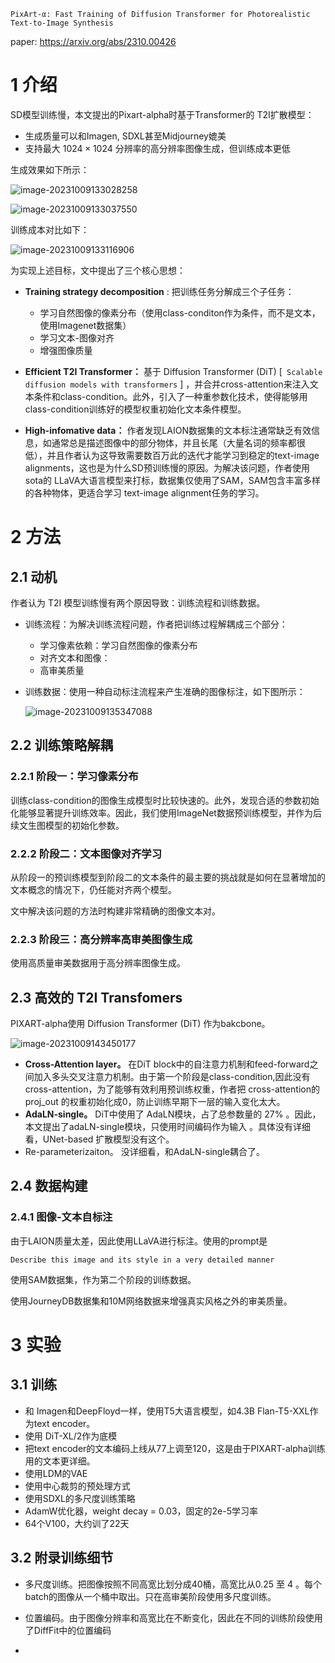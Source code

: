 `PixArt-α: Fast Training of Diffusion Transformer for Photorealistic Text-to-Image Synthesis`

paper: https://arxiv.org/abs/2310.00426



#  1 介绍

SD模型训练慢，本文提出的Pixart-alpha时基于Transformer的 T2I扩散模型：

- 生成质量可以和Imagen, SDXL甚至Midjourney媲美
- 支持最大 $1024 \times 1024$ 分辨率的高分辨率图像生成，但训练成本更低

生成效果如下所示：

![image-20231009133028258](imgs/PixArt-%CE%B1/image-20231009133028258.png)

![image-20231009133037550](imgs/PixArt-%CE%B1/image-20231009133037550.png)

训练成本对比如下：

![image-20231009133116906](imgs/PixArt-%CE%B1/image-20231009133116906.png)

为实现上述目标，文中提出了三个核心思想：

- **Training strategy decomposition** :  把训练任务分解成三个子任务：
  - 学习自然图像的像素分布（使用class-conditon作为条件，而不是文本，使用Imagenet数据集）
  - 学习文本-图像对齐
  - 增强图像质量

- **Efficient T2I Transformer：** 基于 Diffusion Transformer (DiT) [` Scalable diffusion models with transformers` ] ，并合并cross-attention来注入文本条件和class-condition。此外，引入了一种重参数化技术，使得能够用class-condition训练好的模型权重初始化文本条件模型。

- **High-infomative data：** 作者发现LAION数据集的文本标注通常缺乏有效信息，如通常总是描述图像中的部分物体，并且长尾（大量名词的频率都很低），并且作者认为这导致需要数百万此的迭代才能学习到稳定的text-image alignments，这也是为什么SD预训练慢的原因。为解决该问题，作者使用sota的 LLaVA大语言模型来打标，数据集仅使用了SAM，SAM包含丰富多样的各种物体，更适合学习 text-image alignment任务的学习。



# 2 方法

## 2.1 动机

作者认为 T2I 模型训练慢有两个原因导致：训练流程和训练数据。

- 训练流程：为解决训练流程问题，作者把训练过程解耦成三个部分：
  - 学习像素依赖：学习自然图像的像素分布
  - 对齐文本和图像：
  - 高审美质量

- 训练数据：使用一种自动标注流程来产生准确的图像标注，如下图所示：

  ![image-20231009135347088](imgs/PixArt-%CE%B1/image-20231009135347088.png)

## 2.2 训练策略解耦

### 2.2.1 阶段一：学习像素分布

训练class-condition的图像生成模型时比较快速的。此外，发现合适的参数初始化能够显著提升训练效率。因此，我们使用ImageNet数据预训练模型，并作为后续文生图模型的初始化参数。

### 2.2.2 阶段二：文本图像对齐学习

从阶段一的预训练模型到阶段二的文本条件的最主要的挑战就是如何在显著增加的文本概念的情况下，仍任能对齐两个模型。

文中解决该问题的方法时构建非常精确的图像文本对。

### 2.2.3 阶段三：高分辨率高审美图像生成

使用高质量审美数据用于高分辨率图像生成。

## 2.3 高效的 T2I Transfomers

PIXART-alpha使用 Diffusion Transformer (DiT) 作为bakcbone。

![image-20231009143450177](imgs/PixArt-%CE%B1/image-20231009143450177.png)

- **Cross-Attention layer。** 在DiT block中的自注意力机制和feed-forward之间加入多头交叉注意力机制。由于第一个阶段是class-condition,因此没有cross-attention，为了能够有效利用预训练权重，作者把 cross-attention的 proj_out 的权重初始化成0，防止训练早期下一层的输入变化太大。
- **AdaLN-single。** DiT中使用了 AdaLN模块，占了总参数量的 $27\%$ 。因此，本文提出了adaLN-single模块，只使用时间编码作为输入 。具体没有详细看，UNet-based 扩散模型没有这个。
- Re-parameterizaiton。 没详细看，和AdaLN-single耦合了。

## 2.4 数据构建

### 2.4.1 图像-文本自标注

由于LAION质量太差，因此使用LLaVA进行标注。使用的prompt是

`Describe this image and its style in a very detailed manner`

使用SAM数据集，作为第二个阶段的训练数据。

使用JourneyDB数据集和10M网络数据来增强真实风格之外的审美质量。

# 3 实验

## 3.1 训练

- 和 Imagen和DeepFloyd一样，使用T5大语言模型，如4.3B Flan-T5-XXL作为text encoder。
- 使用 DiT-XL/2作为底模
- 把text encoder的文本编码上线从77上调至120，这是由于PIXART-alpha训练用的文本更详细。
- 使用LDM的VAE
- 使用中心裁剪的预处理方式
- 使用SDXL的多尺度训练策略
- AdamW优化器，weight decay = 0.03，固定的2e-5学习率
- 64个V100，大约训了22天

## 3.2 附录训练细节

- 多尺度训练。把图像按照不同高宽比划分成40桶，高宽比从0.25 至 4 。每个batch的图像从一个桶中取出。只在高审美阶段使用多尺度训练。
- 位置编码。由于图像分辨率和高宽比在不断变化，因此在不同的训练阶段使用了DiffFit中的位置编码

- 
